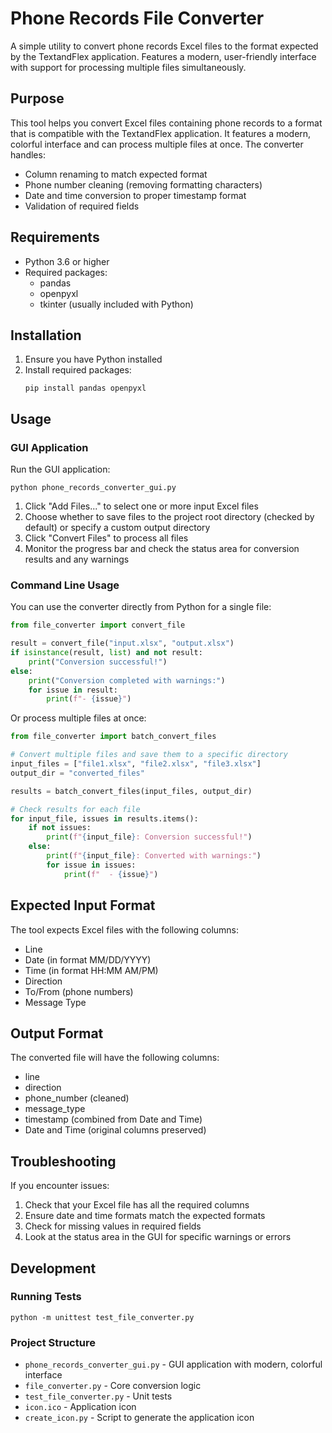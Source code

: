 # Phone Records File Converter

A simple utility to convert phone records Excel files to the format expected by the TextandFlex application. Features a modern, user-friendly interface with support for processing multiple files simultaneously.

## Purpose

This tool helps you convert Excel files containing phone records to a format that is compatible with the TextandFlex application. It features a modern, colorful interface and can process multiple files at once. The converter handles:

- Column renaming to match expected format
- Phone number cleaning (removing formatting characters)
- Date and time conversion to proper timestamp format
- Validation of required fields

## Requirements

- Python 3.6 or higher
- Required packages:
  - pandas
  - openpyxl
  - tkinter (usually included with Python)

## Installation

1. Ensure you have Python installed
2. Install required packages:
   ```
   pip install pandas openpyxl
   ```

## Usage

### GUI Application

Run the GUI application:

```
python phone_records_converter_gui.py
```

1. Click "Add Files..." to select one or more input Excel files
2. Choose whether to save files to the project root directory (checked by default) or specify a custom output directory
3. Click "Convert Files" to process all files
4. Monitor the progress bar and check the status area for conversion results and any warnings

### Command Line Usage

You can use the converter directly from Python for a single file:

```python
from file_converter import convert_file

result = convert_file("input.xlsx", "output.xlsx")
if isinstance(result, list) and not result:
    print("Conversion successful!")
else:
    print("Conversion completed with warnings:")
    for issue in result:
        print(f"- {issue}")
```

Or process multiple files at once:

```python
from file_converter import batch_convert_files

# Convert multiple files and save them to a specific directory
input_files = ["file1.xlsx", "file2.xlsx", "file3.xlsx"]
output_dir = "converted_files"

results = batch_convert_files(input_files, output_dir)

# Check results for each file
for input_file, issues in results.items():
    if not issues:
        print(f"{input_file}: Conversion successful!")
    else:
        print(f"{input_file}: Converted with warnings:")
        for issue in issues:
            print(f"  - {issue}")
```

## Expected Input Format

The tool expects Excel files with the following columns:

- Line
- Date (in format MM/DD/YYYY)
- Time (in format HH:MM AM/PM)
- Direction
- To/From (phone numbers)
- Message Type

## Output Format

The converted file will have the following columns:

- line
- direction
- phone_number (cleaned)
- message_type
- timestamp (combined from Date and Time)
- Date and Time (original columns preserved)

## Troubleshooting

If you encounter issues:

1. Check that your Excel file has all the required columns
2. Ensure date and time formats match the expected formats
3. Check for missing values in required fields
4. Look at the status area in the GUI for specific warnings or errors

## Development

### Running Tests

```
python -m unittest test_file_converter.py
```

### Project Structure

- `phone_records_converter_gui.py` - GUI application with modern, colorful interface
- `file_converter.py` - Core conversion logic
- `test_file_converter.py` - Unit tests
- `icon.ico` - Application icon
- `create_icon.py` - Script to generate the application icon
